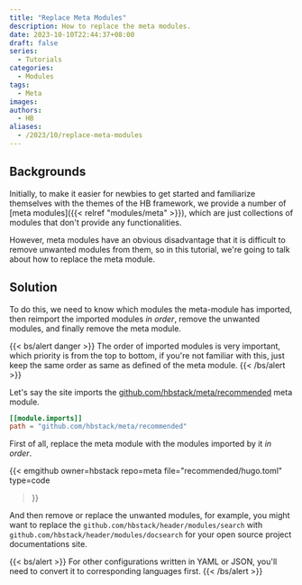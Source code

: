 ```yaml
---
title: "Replace Meta Modules"
description: How to replace the meta modules.
date: 2023-10-10T22:44:37+08:00
draft: false
series:
  - Tutorials
categories:
  - Modules
tags:
  - Meta
images:
authors:
  - HB
aliases:
  - /2023/10/replace-meta-modules
---
```


## Backgrounds

Initially, to make it easier for newbies to get started and familiarize themselves with the themes of the HB framework, we provide a number of [meta modules]({{< relref "modules/meta" >}}), which are just collections of modules that don't provide any functionalities.

However, meta modules have an obvious disadvantage that it is difficult to remove unwanted modules from them, so in this tutorial, we're going to talk about how to replace the meta module.

## Solution

To do this, we need to know which modules the meta-module has imported, then reimport the imported modules _in order_, remove the unwanted modules, and finally remove the meta module.

{{< bs/alert danger >}}
The order of imported modules is very important, which priority is from the top to bottom, if you're not familiar with this, just keep the same order as same as defined of the meta module.
{{< /bs/alert >}}

Let's say the site imports the [github.com/hbstack/meta/recommended](https://github.com/hbstack/meta/blob/main/recommended/hugo.toml) meta module.

```toml
[[module.imports]]
path = "github.com/hbstack/meta/recommended"
```

First of all, replace the meta module with the modules imported by it _in order_.

{{< emgithub
  owner=hbstack
  repo=meta
  file="recommended/hugo.toml"
  type=code
>}}

And then remove or replace the unwanted modules, for example, you might want to replace the `github.com/hbstack/header/modules/search` with `github.com/hbstack/header/modules/docsearch` for your open source project documentations site.

{{< bs/alert >}}
For other configurations written in YAML or JSON, you'll need to convert it to corresponding languages first.
{{< /bs/alert >}}
